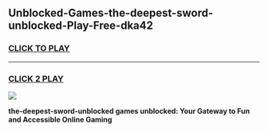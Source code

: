 
## Unblocked-Games-the-deepest-sword-unblocked-Play-Free-dka42
<h3>
<a href="https://premium76.site?title=the-deepest-sword-unblocked&ref=19M">CLICK TO PLAY</a></h3>
<hr>

<h3>
<a href="https://premium76.site?title=the-deepest-sword-unblocked&ref=19M">CLICK 2 PLAY</a>
  
</h3>

<a href="https://premium76.site?title=the-deepest-sword-unblocked&ref=19M"><img src="https://clearcache.store/games.png"></a>


**the-deepest-sword-unblocked games unblocked: Your Gateway to Fun and Accessible Online Gaming**

